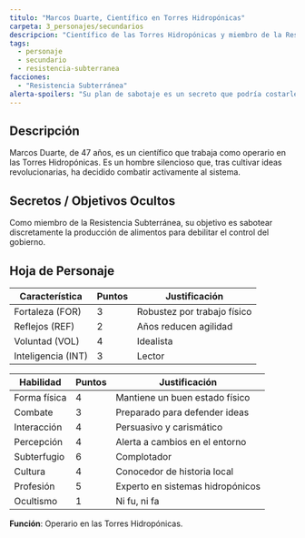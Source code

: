 ```yaml
---
titulo: "Marcos Duarte, Científico en Torres Hidropónicas"
carpeta: 3_personajes/secundarios
descripcion: "Científico de las Torres Hidropónicas y miembro de la Resistencia Subterránea que busca sabotear el control gubernamental de los alimentos."
tags:
  - personaje
  - secundario
  - resistencia-subterranea
facciones:
  - "Resistencia Subterránea"
alerta-spoilers: "Su plan de sabotaje es un secreto que podría costarle la vida."
---
```


## Descripción

Marcos Duarte, de 47 años, es un científico que trabaja como operario en las Torres Hidropónicas. Es un hombre silencioso que, tras cultivar ideas revolucionarias, ha decidido combatir activamente al sistema.

## Secretos / Objetivos Ocultos

Como miembro de la Resistencia Subterránea, su objetivo es sabotear discretamente la producción de alimentos para debilitar el control del gobierno.

## Hoja de Personaje

| **Característica** | **Puntos** | **Justificación** |
| --- | --- | --- |
| Fortaleza (FOR) | 3 | Robustez por trabajo físico |
| Reflejos (REF) | 2 | Años reducen agilidad |
| Voluntad (VOL) | 4 | Idealista |
| Inteligencia (INT) | 3 | Lector |

| **Habilidad** | **Puntos** | **Justificación** |
| --- | --- | --- |
| Forma física | 4 | Mantiene un buen estado físico |
| Combate | 3 | Preparado para defender ideas |
| Interacción | 4 | Persuasivo y carismático |
| Percepción | 4 | Alerta a cambios en el entorno |
| Subterfugio | 6 | Complotador |
| Cultura | 4 | Conocedor de historia local |
| Profesión | 5 | Experto en sistemas hidropónicos |
| Ocultismo | 1 | Ni fu, ni fa |

**Función**: Operario en las Torres Hidropónicas. 